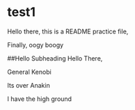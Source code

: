# test1
Hello there, this is a README practice file, 

Finally, oogy boogy

##Hello Subheading
Hello There,

General Kenobi

Its over Anakin

I have the high ground
